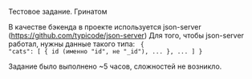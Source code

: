 Тестовое задание. Гринатом

В качестве бэкенда в проекте используется json-server (https://github.com/typicode/json-server)
Для того, чтобы json-server работал, нужны данные такого типа:
<code>
{
  "cats": [
    {
      id (именно "id", не "_id"),
      ...
    },
    ... 
  ]
}
</code>

Задание было выполнено ~5 часов, сложностей не возникло.
